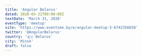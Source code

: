 ```yaml
---
title: 'Angular Belarus'
dated: 2020-03-31T00:00:00Z
textDate: 'March 31, 2020'
eventType: 'meetup'
site: 'https://www.eventsme.by/e/angular-meetup-5-6742356658'
twitter: '@AngularBelarus'
country: '🇧🇾 Belarus'
city: 'Minsk'
draft: false
---
```


